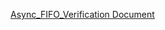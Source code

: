 [Async_FIFO_Verification Document](https://1drv.ms/w/c/25a22dd7ba1de73b/EW6nsnzGCNtAjV9c2W6Meu8B6VabO6RwFYcKDvR3rFxmeg)

